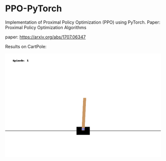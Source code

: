 # PPO-PyTorch
Implementation of Proximal Policy Optimization (PPO) using PyTorch. Paper: Proximal Policy Optimization Algorithms

paper: https://arxiv.org/abs/1707.06347

Results on CartPole: 

![](/videos/trained_agent.gif)
